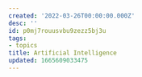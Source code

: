 ```yaml
---
created: '2022-03-26T00:00:00.000Z'
desc: ''
id: p0mj7rouusvbu9zezz5bj3u
tags:
- topics
title: Artificial Intelligence
updated: 1665609033475
---
```

   
